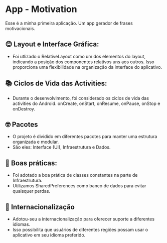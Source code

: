 # App - Motivation

Esse é a minha primeira aplicação. Um app gerador de frases motivacionais. 

## 😊 Layout e Interface Gráfica:
- Foi utlizado o RelativeLayout como um dos elementos do layout, indicando a posição dos componentes relativos uns aos outros. Isso proporciona uma flexibilidade na organização da interface do aplicativo.

## 📚 Ciclos de Vida das Activities:
- Durante o desenvolvimento, foi considerado os ciclos de vida das activities do Android. onCreate, onStart, onResume, onPause, onStop e onDestroy. 

## 🤓 Pacotes
- O projeto é dividido em diferentes pacotes para manter uma estrutura organizada e modular. 
- São eles: Interface (UI), Infraestrutura e Dados. 

## 💯 Boas práticas:
- Foi adotado a boa prática de classes constantes na parte de Infraestrutura.
- Utilizamos SharedPreferences como banco de dados para evitar quaisquer perdas. 

## 💭 Internacionalização
- Adotou-seu a internacionalização para oferecer suporte a diferentes idiomas.
-  Isso possibilita que usuários de diferentes regiões possam usar o aplicativo em seu idioma preferido.
